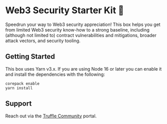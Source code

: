 # Web3 Security Starter Kit 🔐

Speedrun your way to Web3 security appreciation! This box helps you get from limited Web3 security know-how to a strong baseline, including (although not limited to) contract vulnerabilities and mitigations, broader attack vectors, and security tooling.

## Getting Started

This box uses Yarn v3.x. If you are using Node 16 or later you can enable it and install the dependencies with the following:

```
corepack enable
yarn install
```

## Support

Reach out via the [Truffle Community](https://trufflesuite.com/community/) portal. 
